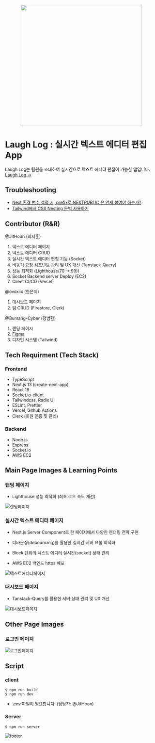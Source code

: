 <p align="center">
  <img src="https://github.com/LaughLog/laugh-log/assets/101972330/9f064909-561a-4596-9e3d-b128782859d1" width="400">
  <h1>
   Laugh Log : 실시간 텍스트 에디터 편집 App
  </h1>
  <p>
  Laugh Log는 팀원을 초대하여 실시간으로 텍스트 에디텨 편집이 가능한 앱입니다.
  <a href='https://laugh-log.vercel.app/'>
   Laugh Log →
  </a>
  </p>
</p>

## Troubleshooting

- [Next 환경 변수 설정 시, prefix로 NEXT*PUBLIC* 은 언제 붙여야 하는가?](https://github.com/LaughLog/laugh-log/wiki/Next-%ED%99%98%EA%B2%BD-%EB%B3%80%EC%88%98-%EC%84%A4%EC%A0%95-%EC%8B%9C,-prefix%EB%A1%9C-NEXT_PUBLIC_-%EB%8A%94-%EC%96%B8%EC%A0%9C-%EB%B6%99%EC%97%AC%EC%95%BC-%ED%95%98%EB%8A%94%EA%B0%80%3F)
- [Tailwind에서 CSS Nesting 문법 사용하기](https://github.com/LaughLog/laugh-log/wiki/Tailwind%EC%97%90%EC%84%9C-CSS-Nesting-%EB%AC%B8%EB%B2%95-%EC%82%AC%EC%9A%A9%ED%95%98%EA%B8%B0)

## Contributor (R&R)

@JitHoon (최지훈)

1. 텍스트 에디터 페이지
2. 텍스트 에디터 CRUD
3. 실시간 텍스트 에디터 편집 기능 (Socket)
4. 비동기 요청 컴포넌트 관리 및 UX 개선 (Tanstack-Query)
5. 성능 최적화 (Lighthouse(70 -> 99))
6. Socket Backend server Deploy (EC2)
7. Client CI/CD (Vercel)

@ovoxiix (한은지)

1. 대시보드 페이지
2. 팀 CRUD (Firestore, Clerk)

@Bumang-Cyber (정범환)

1. 랜딩 페이지
2. [Figma](https://www.figma.com/file/XEjq8zLQXhePf9d2x7WFPN/LaughLog?type=design&node-id=0-1&mode=design&t=UEYVIhHWxxBHBdYQ-0)
3. 디자인 시스템 (Tailwind)

## Tech Requirment (Tech Stack)

### Frontend

- TypeScript
- Next.js 13 (create-next-app)
- React 18
- Socket.io-client
- Tailwindcss, Radix UI
- ESLint, Prettier
- Vercel, Github Actions
- Clerk (회원 인증 및 관리)

### Backend

- Node.js
- Express
- Socket.io
- AWS EC2

## Main Page Images & Learning Points

### 랜딩 페이지

- Lighthouse 성능 최적화 (최초 로드 속도 개선)

![랜딩페이지](https://github.com/LaughLog/laugh-log/assets/101972330/20ea4c00-68f9-4972-9a24-94fd8f77ebf1)

### 실시간 텍스트 에디터 페이지

- Next.js Server Component로 한 페이지에서 다양한 렌더링 전략 구현

- 디바운싱(debouncing)를 활용한 실시간 서버 요청 최적화

- Block 단위의 텍스트 에디터 실시간(socket) 상태 관리

- AWS EC2 백엔드 https 배포

![텍스트에디터페이지](https://github.com/LaughLog/laugh-log/assets/101972330/ef604f43-b1e4-418e-86fe-f608328cdef4)

### 대시보드 페이지

- Tanstack-Query를 활용한 서버 상태 관리 및 UX 개선

![대시보드페이지](https://github.com/LaughLog/laugh-log/assets/101972330/fba598b2-8280-460f-9c15-ee9bfbd3dacf)

## Other Page Images

### 로그인 페이지

![로그인페이지](https://github.com/LaughLog/laugh-log/assets/101972330/37a19427-277a-4a70-a0c2-cd92f55aa821)

## Script

### client

```
$ npm run build
$ npm run dev
```

- .env 파일이 필요합니다. (담당자: @JitHoon)

### Server

```
$ npm run server
```

![footer](https://github.com/LaughLog/laugh-log/assets/101972330/1fa180a2-9bb2-425c-9fde-7bf8871848b2)

